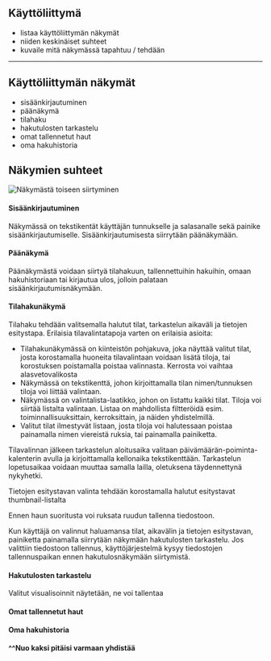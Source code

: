 ## Käyttöliittymä

* listaa käyttöliittymän näkymät
* niiden keskinäiset suhteet
* kuvaile mitä näkymässä tapahtuu / tehdään


------------------------------------

## Käyttöliittymän näkymät
- sisäänkirjautuminen
- päänäkymä
- tilahaku
- hakutulosten tarkastelu
- omat tallennetut haut 
- oma hakuhistoria

## Näkymien suhteet

![Näkymästä toiseen siirtyminen](http://users.metropolia.fi/~katikal/files/OLAF-kayttoliittyman_nakymat.png)

#### Sisäänkirjautuminen

Näkymässä on tekstikentät käyttäjän tunnukselle ja salasanalle sekä painike sisäänkirjautumiselle. Sisäänkirjautumisesta siirrytään päänäkymään.

#### Päänäkymä

Päänäkymästä voidaan siirtyä tilahakuun, tallennettuihin hakuihin, omaan hakuhistoriaan tai kirjautua ulos, jolloin palataan sisäänkirjautumisnäkymään.


#### Tilahakunäkymä

Tilahaku tehdään valitsemalla halutut tilat, tarkastelun aikaväli ja tietojen esitystapa. Erilaisia tilavalintatapoja varten on erilaisia asioita: 
- Tilahakunäkymässä on kiinteistön pohjakuva, joka näyttää valitut tilat, josta korostamalla huoneita tilavalintaan voidaan lisätä tiloja, tai korostuksen poistamalla poistaa valinnasta. Kerrosta voi vaihtaa alasvetovalikosta
- Näkymässä on tekstikenttä, johon kirjoittamalla tilan nimen/tunnuksen tiloja voi liittää valintaan. 
- Näkymässä on valintalista-laatikko, johon on listattu kaikki tilat. Tiloja voi siirtää listalta valintaan. Listaa on mahdollista filtteröidä esim. toiminnallisuuksittain, kerroksittain, ja näiden yhdistelmillä.
- Valitut tilat ilmestyvät listaan, josta tiloja voi halutessaan poistaa painamalla nimen viereistä ruksia, tai painamalla painiketta.

Tilavalinnan jälkeen tarkastelun aloitusaika valitaan päivämäärän-poiminta-kalenterin avulla ja kirjoittamalla kellonaika tekstikenttään. Tarkastelun lopetusaikaa voidaan muuttaa samalla lailla, oletuksena täydennettynä nykyhetki.

Tietojen esitystavan valinta tehdään korostamalla halutut esitystavat thumbnail-listalta

Ennen haun suoritusta voi ruksata ruudun tallenna tiedostoon.

Kun käyttäjä on valinnut haluamansa tilat, aikavälin ja tietojen esitystavan, painiketta painamalla siirrytään näkymään hakutulosten tarkastelu. Jos valittiin tiedostoon tallennus, käyttöjärjestelmä kysyy tiedostojen tallennuspaikan ennen hakutulosnäkymään siirtymistä. 

#### Hakutulosten tarkastelu

Valitut visualisoinnit näytetään, ne voi tallentaa 

#### Omat tallennetut haut 
#### Oma hakuhistoria

**^^Nuo kaksi pitäisi varmaan yhdistää**

